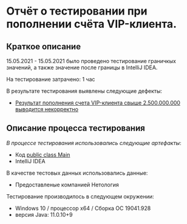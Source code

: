# Отчёт о тестировании при пополнении счёта VIP-клиента.

## Краткое описание

15.05.2021 - 15.05.2021 было проведено тестирование граничкых значений, а также значение после границы в IntelliJ IDEA.

На тестирование затрачено: 1 час

В результате тестирования выявлены следующие дефекты:
* [Результат пополнения счета VIP-клиента свыше 2.500.000.000 выводится некорректно](https://github.com/KuliakQA/Java1.2-1/issues/1#issue-892373152)

## Описание процесса тестирования

*В процессе тестирования использовались следующие артефакты*:

* Код [public class Main](https://raw.githubusercontent.com/KuliakQA/Java1.2-1/master/src/Main.java)
* IntelliJ IDEA


В качестве тестовых данных использовались данные:
* Предоставленые компанией Нетология

Тестирование производилось в следующем окружении:
* Windows 10 / процессор x64 / Сборка ОС 19041.928
* версия Java: 11.0.10+9